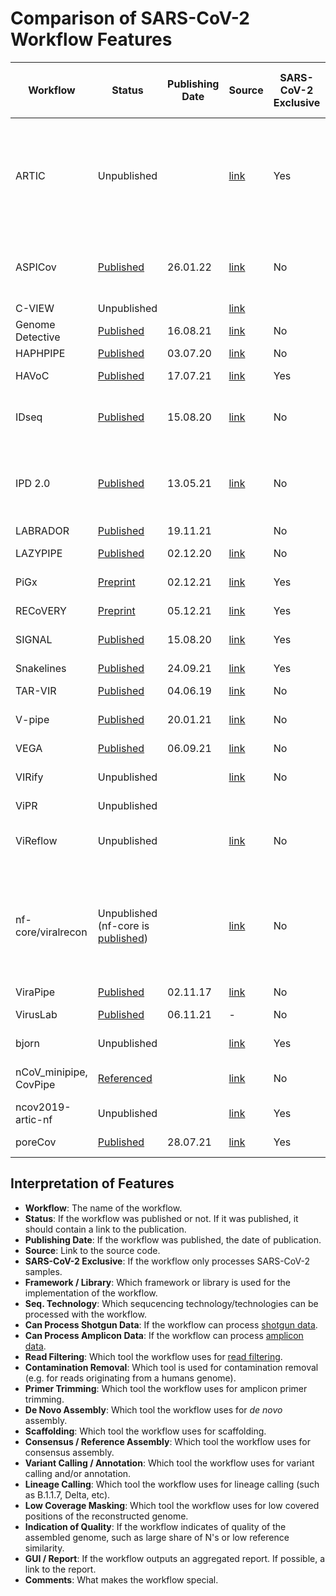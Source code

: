 # Comparison of SARS-CoV-2 Workflow Features

| Workflow                | Status                                                                                                                                                                           | Publishing Date | Source                                                              | SARS-CoV-2 Exclusive | Framework / Library | Seq. Technology      | Can Process Shotgun Data | Can Process Amplicon Data | Read Filtering                     | Contamination Removal | Primer Trimming | De Novo Assembly                              | Scaffolding   | Consensus / Reference Assembly     | Variant Calling / Annotation                                                | Lineage Calling                                | Low Coverage Masking        | Indication of Quality                 | GUI / Report                                                                                                                                                                 | Comments                                                                                               |
| ----------------------- | -------------------------------------------------------------------------------------------------------------------------------------------------------------------------------- | --------------- | ------------------------------------------------------------------- | -------------------- | ------------------- | -------------------- | ------------------------ | ------------------------- | ---------------------------------- | --------------------- | --------------- | --------------------------------------------- | ------------- | ---------------------------------- | --------------------------------------------------------------------------- | ---------------------------------------------- | --------------------------- | ------------------------------------- | ---------------------------------------------------------------------------------------------------------------------------------------------------------------------------- | ------------------------------------------------------------------------------------------------------ |
| ARTIC                   | Unpublished                                                                                                                                                                      |                 | [link](https://github.com/artic-network/artic-ncov2019)             | Yes                  | Bash                | Nanopore             | No                       | Yes                       | Guppyplex                          | \-                    | Custom script   | \-                                            | \-            | bcftools consensus                 | medaka consensus, medaka snp, medaka variant, nanopolish variants, longshot | \-                                             | Custom script               |                                       | \-                                                                                                                                                                           | State of the Art                                                                                       |
| ASPICov	          | [Published](https://pubmed.ncbi.nlm.nih.gov/35081137/)                                                                                                                           | 26.01.22        | [link](https://gitlab.com/vtilloy/aspicov)                          | No                   | Nextflow            | Illumina, Iontorrent | Yes                      | Yes                       | Trimmomatic                        | \-                    | bamClipper      | \-                                            | \-            | bcftools consensus                 | freebayes, bcftools, SNPeff                                                 | Pangolin                                       | bedtools                    | custom scripts                        | MultiQC                                                                                                                                                                      | Developped to process clinical + environmental data                                                    |
| C-VIEW                  | Unpublished                                                                                                                                                                      |                 | [link](https://github.com/ucsd-ccbb/C-VIEW)                         |                      | AWS                 | Illumina             |                          |                           | samtools                           | samtools              | iVar            | \-                                            | \-            | Yes                                |                                                                             | Pangolin                                       |                             |                                       |                                                                                                                                                                              |                                                                                                        |
| Genome Detective        | [Published](https://doi.org/10.1093/bioinformatics/bty695)                                                                                                                       | 16.08.21        | [link](https://www.genomedetective.com/app/typingtool/cov/)         | No                   |                     | Illumina, Nanopore   | Yes                      | No                        | Trimmomatic                        | Yes                   | \-              | SPAdes, metaSPAdes                            | Yes           | Yes                                | \-                                                                          | Yes                                            |                             |                                       | Webapp                                                                                                                                                                       |                                                                                                        |
| HAPHPIPE                | [Published](https://www.mdpi.com/1999-4915/12/7/758)                                                                                                                             | 03.07.20        | [link](https://github.com/gwcbi/haphpipe)                           | No                   | Python              | Illumina             | Yes                      | No                        | Trimmomatic                        | \-                    | \-              | SPAdes                                        | MUMMER 3+     | Bowtie2                            | \-                                                                          | \-                                             | \-                          |                                       |                                                                                                                                                                              |                                                                                                        |
| HAVoC                   | [Published](https://bmcbioinformatics.biomedcentral.com/articles/10.1186/s12859-021-04294-2)                                                                                     | 17.07.21        | [link](https://bitbucket.org/auto_cov_pipeline/havoc/src/master/)   | Yes                  | Shell               | Illumina             | Yes                      | No                        | fastp, Trimmomatic                 | \-                    | \-              | \-                                            | \-            | bcftools/samtools                  | LoFreq                                                                      | Pangolin                                       | BED-tools                   | \-                                    | \-                                                                                                                                                                           |                                                                                                        |
| IDseq                   | [Published](https://academic.oup.com/gigascience/article/9/10/giaa111/5918865)                                                                                                   | 15.08.20        | [link](https://czid.org/)                                           | No                   |                     | Illumina             | Yes                      | No                        | Trimmomatic, PriceSEQ, CD-HIT- DUP | +                     | \-              | SPAdes                                        | \-            | \-                                 | \-                                                                          | \-                                             | \-                          | \-                                    | Yes                                                                                                                                                                          |                                                                                                        |
| IPD 2.0                 | [Published](https://bmcbioinformatics.biomedcentral.com/articles/10.1186/s12859-021-04172-x)                                                                                     | 13.05.21        | [link](http://www.actrec.gov.in/pi-webpages/AmitDutt/IPD/IPD.html)  | No                   | Python, Shell       | Illumina, Nanopore   | Yes                      | No                        | fastp, PoreChop, NanoFilt          | +                     | \-              | Megahit                                       | \-            | \-                                 | VarScan2, LoFreq, freebayes, Medaka, SnpEff                                 | Euclidean Distance based with data from GISAID | \-                          | \-                                    | Yes                                                                                                                                                                          |                                                                                                        |
| LABRADOR                | [Published](https://doi.org/10.3390/v13122541)                                                                                                                                   | 19.11.21        |                                                                     | No                   |                     |                      |                          |                           | Trimmomatic                        | BWA                   | \-              | Megahit                                       | \-            | \-                                 | \-                                                                          | \-                                             | \-                          | \-                                    | Yes                                                                                                                                                                          |                                                                                                        |
| LAZYPIPE                | [Published](https://academic.oup.com/ve/article/6/2/veaa091/6017186)                                                                                                             | 02.12.20        | [link](https://bitbucket.org/plyusnin/lazypipe/src/master/)         | No                   | Perl, R             | Illumina             | Yes                      | No                        | Trimmomatic, fastp                 | +                     | \-              | Megahit, Velvet, SPAdes                       | +             | \-                                 | \-                                                                          |                                                | \-                          | \-                                    | Yes                                                                                                                                                                          | Environmental                                                                                          |
| PiGx                    | [Preprint](https://www.medrxiv.org/content/10.1101/2021.11.30.21266952v1)                                                                                                        | 02.12.21        | [link](https://github.com/BIMSBbioinfo/pigx_sarscov2_ww)            | Yes                  | Snakemake           |                      |                          |                           | PRINSEQ                            | Yes                   |                 |                                               |               |                                    | LoFreq, VEP                                                                 | \-                                             | \-                          | \-                                    | [Yes](https://bimsbstatic.mdc-berlin.de/akalin/AAkalin_pathogenomics/sarscov2_ww_reports/211104_pub_version/index.html)                                                      | Environmental                                                                                          |
| RECoVERY                | [Preprint](https://www.biorxiv.org/content/10.1101/2021.01.16.425365v2)                                                                                                          | 05.12.21        | [link](https://aries.iss.it/)                                       | Yes                  | Galaxy              | Illumina, Nanopore   |                          |                           | Trimmomatic                        | Bowtie2               | \-              | \-                                            | \-            | iVar                               | iVar, SnpEff                                                                | \-                                             | \-                          | \-                                    | \-                                                                                                                                                                           |                                                                                                        |
| SIGNAL                  | [Published](https://pubmed.ncbi.nlm.nih.gov/32824272/)                                                                                                                           | 15.08.20        | [link](https://github.com/jaleezyy/covid-19-signal)                 | Yes                  | Snakemake           | Illumina             |                          | Yes                       | trim-galore                        | Custom script         | iVar            | \-                                            | \-            | iVar                               | iVar, breseq                                                                | \-                                             | \-                          | \-                                    | Yes                                                                                                                                                                          |                                                                                                        |
| Snakelines              | [Published](http://ceur-ws.org/Vol-2962/paper15.pdf)                                                                                                                             | 24.09.21        | [link](https://github.com/jbudis/snakelines)                        | Yes                  | Snakemake           | Illumina, (Nanopore) | No                       | Yes                       | cutadapt                           | Bowtie2               | cutadapt        | \-                                            | \-            | bcftools                           | BCFtools, GATK                                                              | Pangolin                                       | Yes, 3 bp                   |                                       | Yes                                                                                                                                                                          |                                                                                                        |
| TAR-VIR                 | [Published](https://bmcbioinformatics.biomedcentral.com/articles/10.1186/s12859-019-2878-2)                                                                                      | 04.06.19        | [link](https://github.com/chjiao/TAR-VIR)                           | No                   |                     |                      |                          |                           | \-                                 | \-                    | \-              | PEHaplo                                       | \-            | \-                                 | \-                                                                          | \-                                             | \-                          | \-                                    | \-                                                                                                                                                                           |                                                                                                        |
| V-pipe                  | [Published](https://doi.org/10.1093/bioinformatics/btab015)                                                                                                                      | 20.01.21        | [link](https://github.com/cbg-ethz/V-pipe)                          | No                   | Snakemake           | Illumina             | Yes                      | Yes                       | PRINSEQ                            | \-                    | \-              | Vicuna, SAVAGE                                | \-            | samtools, bcftools, ConsensusFixer | ShoRAH 2, LoFreq                                                            | \-                                             | bcftools consensus          | \-                                    | Yes                                                                                                                                                                          | for any virus, full haplotype reconstruction                                                           |
| VEGA                    | [Published](https://peerj.com/articles/12129/)                                                                                                                                   | 06.09.21        | [link](https://github.com/pauloluniyi/VGEA)                         | No                   | Snakemake           |                      |                          |                           | fastp                              | BWA                   | \-              | IVA                                           | shiver/SeqKit | \-                                 | \-                                                                          | \-                                             | \-                          | \-                                    | MultiQC                                                                                                                                                                      |                                                                                                        |
| VIRify                  | Unpublished                                                                                                                                                                      |                 | [link](https://github.com/EBI-Metagenomics/emg-viral-pipeline)      | No                   | Nextflow, CWL       |                      | No                       | No                        | TrimGalore                         | TrimGalore            | TrimGalore      | rnaSPAdes, MEGAHIT, metaSPAdes                | \-            | \-                                 | \-                                                                          | \-                                             | \-                          | \-                                    |                                                                                                                                                                              |                                                                                                        |
| ViPR                    | Unpublished                                                                                                                                                                      |                 |                                                                     |                      |                     |                      |                          |                           |                                    |                       |                 |                                               |               |                                    |                                                                             |                                                |                             |                                       |                                                                                                                                                                              |                                                                                                        |
| ViReflow                | Unpublished                                                                                                                                                                      |                 | [link](https://github.com/niemasd/ViReflow)                         | No                   | AWS, Reflow         | Illumina             | Yes                      | Yes                       | fastp, PRINSEQ                     | \-                    | iVar, pTrimmer  | coronaSPAdes, metaviralSPAdes, rnaviralSpades | \-            | bcftools consensus                 | FreeBayes, iVar Variants, LoFreq                                            | Pangolin                                       | Yes                         | \-                                    | \-                                                                                                                                                                           |                                                                                                        |
| nf-core/viralrecon      | Unpublished (nf-core is [published](https://www.nature.com/articles/s41587-020-0439-x))                                                                                          |                 | [link](https://github.com/nf-core/viralrecon)                       | No                   | Nextflow            | Illumina, Nanopore   | Yes                      | Yes                       | fastp, artic guppyplex             | Kraken2               | iVar            | SPAdes (all relevant modes), Unicycler, minia | \-            | iVar, bcftools, artic minion       | iVar, BCFTools, artic minion, SnpEff, SnpSift                               | Pangolin, nextstrain                           | samtools, custom script     | Yes                                   | [MultiQC](https://nf-core-awsmegatests.s3-eu-west-1.amazonaws.com/viralrecon/results-97bebf8fe12e0e802d4468e133f3a2277ceb843c/platform_illumina/multiqc/multiqc_report.html) | Flexible, portable and community driven pipeline tested on various infrastructures including the Cloud |
| ViraPipe                | [Published](https://academic.oup.com/bioinformatics/article/34/6/928/4587582)                                                                                                    | 02.11.17        | [link](https://github.com/NGSeq/ViraPipe)                           | No                   | Spark               |                      |                          |                           | \-                                 | \-                    | \-              | Megahit                                       | \-            | \-                                 | \-                                                                          | \-                                             | \-                          | \-                                    | \-                                                                                                                                                                           |                                                                                                        |
| VirusLab                | [Published](https://www.mdpi.com/2673-6284/10/4/27/htm)                                                                                                                          | 06.11.21        | \-                                                                  | No                   |                     | Illumina, Nanopore   |                          |                           |                                    |                       |                 | \-                                            | \-            | ARTIC/Galaxy                       | SnpEff                                                                      | Pangolin                                       | \-                          | \-                                    | Webapp                                                                                                                                                                       |                                                                                                        |
| bjorn                   | Unpublished                                                                                                                                                                      |                 | [link](https://github.com/andersen-lab/bjorn)                       | Yes                  | Snakemake, Bash     |                      | No                       | No                        | \-                                 | \-                    | \-              | \-                                            | \-            | \-                                 | \-                                                                          | \-                                             | \-                          | \-                                    | \-                                                                                                                                                                           |                                                                                                        |
| nCoV\_minipipe, CovPipe | [Referenced](https://www.preprints.org/manuscript/202005.0376/v1)                                                                                                                |                 | [link](https://gitlab.com/RKIBioinformaticsPipelines/ncov_minipipe) | No                   | Snakemake           | Illumina, (Nanopore) | Yes                      | Yes                       | fastp                              | Kraken2               | bamClipper      | \-                                            | \-            | bcftools consensus                 | freebayes, bcftools, SNPeff                                                 | Pangolin                                       | Yes                         | Yes                                   | Yes                                                                                                                                                                          |                                                                                                        |
| ncov2019-artic-nf       | Unpublished                                                                                                                                                                      |                 | [link](https://github.com/connor-lab/ncov2019-artic-nf)             | Yes                  | Nextflow            | Illumina, Nanopore   | Yes                      | Yes                       | Nanopolish                         | \-                    | iVar            | \-                                            | \-            | iVar                               | iVar                                                                        | \-                                             | Yes                         | Yes                                   | \-                                                                                                                                                                           |                                                                                                        |
| poreCov                 | [Published](https://www.frontiersin.org/articles/10.3389/fgene.2021.711437/full)                                                                                                 | 28.07.21        | [link](https://github.com/replikation/poreCov)                      | Yes                  | Nextflow            | Nanopore             | No                       | Yes                       | NanoPlot, pycoQC                   | Yes                   | ARTIC           | \-                                            | \-            | ARTIC                              | nextstrain                                                                  | Pangolin, nextstrain                           | ARTIC(< 20)                 | ARTIC                                 | [Yes](https://htmlpreview.github.io/?https://github.com/replikation/poreCov/blob/master/data/figures/index.html)                                                             |                                                                                                        |

## Interpretation of Features

- **Workflow**: The name of the workflow.
- **Status**: If the workflow was published or not. If it was published, it should contain a link to the publication.
- **Publishing Date**: If the workflow was published, the date of publication.
- **Source**: Link to the source code.
- **SARS-CoV-2 Exclusive**: If the workflow only processes SARS-CoV-2 samples.
- **Framework / Library**: Which framework or library is used for the implementation of the workflow.
- **Seq. Technology**: Which sequcencing technology/technologies can be processed with the workflow.
- **Can Process Shotgun Data**: If the workflow can process [shotgun data](https://en.wikipedia.org/wiki/Shotgun_sequencing).
- **Can Process Amplicon Data**: If the workflow can process [amplicon data](https://en.wikipedia.org/wiki/Amplicon#Technology).
- **Read Filtering**: Which tool the workflow uses for [read filtering](https://compgenomr.github.io/book/filtering-and-trimming-reads.html).
- **Contamination Removal**: Which tool is used for contamination removal (e.g. for reads originating from a humans genome).
- **Primer Trimming**: Which tool the workflow uses for amplicon primer trimming.
- **De Novo Assembly**: Which tool the workflow uses for *de novo* assembly.
- **Scaffolding**: Which tool the workflow uses for scaffolding.
- **Consensus / Reference Assembly**: Which tool the workflow uses for consensus assembly.
- **Variant Calling / Annotation**: Which tool the workflow uses for variant calling and/or annotation.
- **Lineage Calling**: Which tool the workflow uses for lineage calling (such as B.1.1.7, Delta, etc).
- **Low Coverage Masking**: Which tool the workflow uses for low covered positions of the reconstructed genome.
- **Indication of Quality**: If the workflow indicates of quality of the assembled genome, such as large share of N's or low reference similarity.
- **GUI / Report**: If the workflow outputs an aggregated report. If possible, a link to the report.
- **Comments**: What makes the workflow special.
